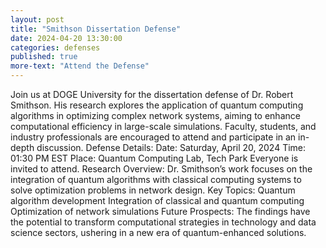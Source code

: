 ```yaml
---
layout: post
title: "Smithson Dissertation Defense"
date: 2024-04-20 13:30:00
categories: defenses
published: true
more-text: "Attend the Defense"
---
```

Join us at DOGE University for the dissertation defense of Dr. Robert Smithson. His research explores the application of quantum computing algorithms in optimizing complex network systems, aiming to enhance computational efficiency in large-scale simulations. Faculty, students, and industry professionals are encouraged to attend and participate in an in-depth discussion.
Defense Details:
Date: Saturday, April 20, 2024
Time: 01:30 PM EST
Place: Quantum Computing Lab, Tech Park
Everyone is invited to attend.
Research Overview:
Dr. Smithson’s work focuses on the integration of quantum algorithms with classical computing systems to solve optimization problems in network design.
Key Topics:
Quantum algorithm development
Integration of classical and quantum computing
Optimization of network simulations
Future Prospects:
The findings have the potential to transform computational strategies in technology and data science sectors, ushering in a new era of quantum-enhanced solutions.